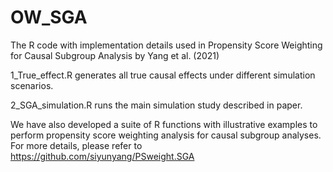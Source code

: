 # OW_SGA
The R code with implementation details used in Propensity Score Weighting for Causal Subgroup Analysis by Yang et al. (2021)

1_True_effect.R generates all true causal effects under different simulation scenarios.

2_SGA_simulation.R runs the main simulation study described in paper.

We have also developed a suite of R functions with illustrative examples to perform propensity score weighting analysis for causal subgroup analyses. For more details, please refer to https://github.com/siyunyang/PSweight.SGA
